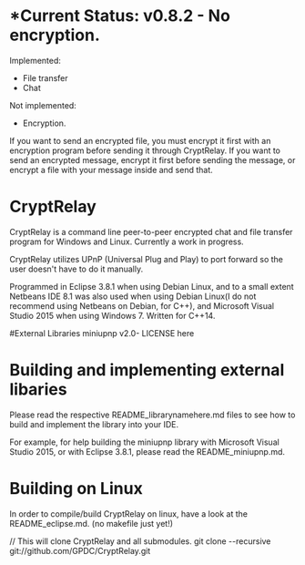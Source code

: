 # *Current Status: v0.8.2 - No encryption.

Implemented:
- File transfer
- Chat

Not implemented:
- Encryption.

If you want to send an encrypted file, you must encrypt it first with an encryption program before sending it through CryptRelay. If you want to send an encrypted message, encrypt it first before sending the message, or encrypt a file with your message inside and send that.

# CryptRelay
CryptRelay is a command line peer-to-peer encrypted chat and file transfer program for Windows and Linux. Currently a work in progress.

CryptRelay utilizes UPnP (Universal Plug and Play) to port forward so the user doesn't have to do it manually.

Programmed in Eclipse 3.8.1 when using Debian Linux, and to a small extent Netbeans IDE 8.1 was also used when using Debian Linux(I do not recommend using Netbeans on Debian, for C++), and Microsoft Visual Studio 2015 when using Windows 7.
Written for C++14.

#External Libraries
miniupnp v2.0- LICENSE here

# Building and implementing external libaries
Please read the respective README_librarynamehere.md files to see how to build and implement the library into your IDE.

For example, for help building the miniupnp library with Microsoft Visual Studio 2015, or with Eclipse 3.8.1, please read the README_miniupnp.md.

# Building on Linux
In order to compile/build CryptRelay on linux, have a look at the README_eclipse.md. (no makefile just yet!)

// This will clone CryptRelay and all submodules.
git clone --recursive git://github.com/GPDC/CryptRelay.git

